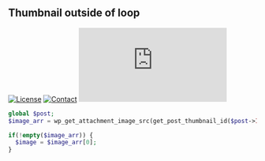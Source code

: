 ## Thumbnail outside of loop
[![License](https://img.shields.io/github/license/dedewiweka/snippets?color=brightgreen)](https://github.com/dedewiweka/snippets/blob/main/LICENSE) [![Contact](https://img.shields.io/badge/contact-Dede%20Wiweka-orange)](https://dede.wiweka.com/development) ![File size](https://img.shields.io/github/size/dedewiweka/snippets/Images/thumbnail-outside-of-loop.md) 
```php
global $post;
$image_arr = wp_get_attachment_image_src(get_post_thumbnail_id($post->ID), 'full');

if(!empty($image_arr)) {
  $image = $image_arr[0];
}
```